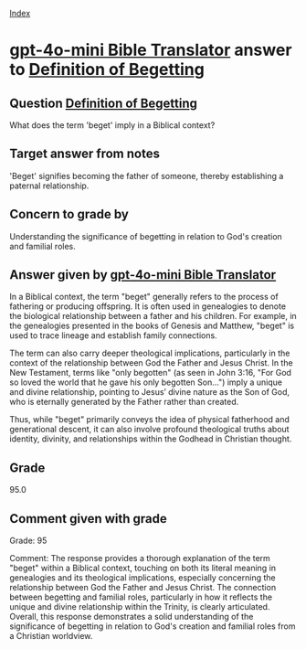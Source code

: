 
[Index](../../index.md)
# [gpt-4o-mini Bible Translator](../../answering_models/gpt-4o-mini_Bible_Translator.md) answer to [Definition of Begetting](../../questions/Definition_of_Begetting.md)

## Question [Definition of Begetting](../../questions/Definition_of_Begetting.md)
What does the term 'beget' imply in a Biblical context?

## Target answer from notes
'Beget' signifies becoming the father of someone, thereby establishing a paternal relationship.

## Concern to grade by
Understanding the significance of begetting in relation to God's creation and familial roles.

## Answer given by [gpt-4o-mini Bible Translator](../../answering_models/gpt-4o-mini_Bible_Translator.md)
In a Biblical context, the term "beget" generally refers to the process of fathering or producing offspring. It is often used in genealogies to denote the biological relationship between a father and his children. For example, in the genealogies presented in the books of Genesis and Matthew, "beget" is used to trace lineage and establish family connections.

The term can also carry deeper theological implications, particularly in the context of the relationship between God the Father and Jesus Christ. In the New Testament, terms like "only begotten" (as seen in John 3:16, "For God so loved the world that he gave his only begotten Son...") imply a unique and divine relationship, pointing to Jesus’ divine nature as the Son of God, who is eternally generated by the Father rather than created.

Thus, while "beget" primarily conveys the idea of physical fatherhood and generational descent, it can also involve profound theological truths about identity, divinity, and relationships within the Godhead in Christian thought.

## Grade
95.0

## Comment given with grade
Grade: 95

Comment: The response provides a thorough explanation of the term "beget" within a Biblical context, touching on both its literal meaning in genealogies and its theological implications, especially concerning the relationship between God the Father and Jesus Christ. The connection between begetting and familial roles, particularly in how it reflects the unique and divine relationship within the Trinity, is clearly articulated. Overall, this response demonstrates a solid understanding of the significance of begetting in relation to God's creation and familial roles from a Christian worldview.
